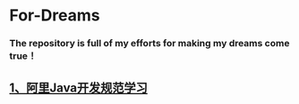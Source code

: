 # For-Dreams
### The repository is full of my efforts for making my dreams come true！
## [1、阿里Java开发规范学习](https://github.com/Mccreeeee/For-Dreams/blob/master/阿里Java开发规范学习/阿里Java开发规范学习.md)

